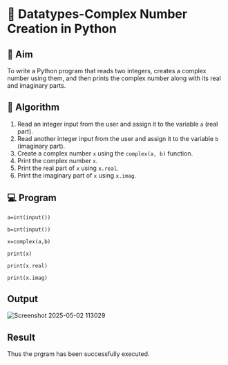 # 🧮 Datatypes-Complex Number Creation in Python

## 🎯 Aim
To write a Python program that reads two integers, creates a complex number using them, and then prints the complex number along with its real and imaginary parts.

## 🧠 Algorithm
1. Read an integer input from the user and assign it to the variable `a` (real part).
2. Read another integer input from the user and assign it to the variable `b` (imaginary part).
3. Create a complex number `x` using the `complex(a, b)` function.
4. Print the complex number `x`.
5. Print the real part of `x` using `x.real`.
6. Print the imaginary part of `x` using `x.imag`.

## 💻 Program
```
a=int(input()) 

b=int(input()) 

x=complex(a,b) 

print(x) 

print(x.real) 

print(x.imag) 
```
## Output
![Screenshot 2025-05-02 113029](https://github.com/user-attachments/assets/4dec4744-2e3a-4267-abc5-70b8b535787d)


## Result
Thus the prgram has been successfully executed.
